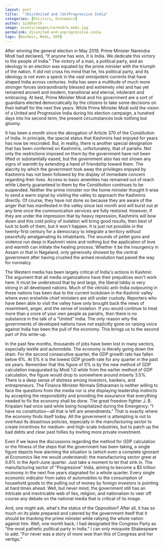 ```yaml
---
layout: post
title:  "(Dis)United and (Un)Progressive India"
categories: [Politics, Economics]
author: Siddharth
image: assets/images/narendra_modi.jpg
permalink: disunited-and-unprogressive-india
tags: [Kashmir, Modi, GDP]
---
```

After winning the general election in May 2019, Prime Minister Narendra Modi had declared, "If anyone has won, it is India. We dedicate this victory to the people of India." The victory of a man, a political party, and an ideology in an election was equated by the prime minister with the triumph of the nation. It did not cross his mind that he, his political party, and its ideology is not even a speck in the vast omnipotent currents that have shaped India across centuries. India has seen a multitude of much more stronger forces (extraordinarily blessed and extremely vile) and has yet remained ancient and modern, transitional and eternal, intolerant and embracing. At best, Prime Minister Modi and his government are a sort of guardians elected democratically by the citizens to take some decisions on their behalf for the next five years. While Prime Minister Modi sold the vision of a United and Progressive India during his election campaign, a hundred days into his second term, the present circumstances look nothing but gloomy.

It has been a month since the abrogation of Article 370 of the Constitution of India. In principle, the special status that Kashmiris had enjoyed for years has now be rescinded. But, in reality, there is another special designation that has been conferred on Kashmiris, unfortunately, that of pariahs. Not only the restrictions imposed on them by the government have not been lifted or substantially eased, but the government also has not shown any signs of warmth by extending a hand of friendship toward them. The alacrity by which the government took away the privileges enjoyed by Kashmiris has not been followed by the display of immediate concern regarding their lives. Access to basic amenities has remained out of reach while Liberty guaranteed to them by the Constitution continues to be suspended. Neither the prime minister nor the home minister thought it wise to send a warm signal by visiting the valley to approach the Kashmiris directly. Of course, they have not done so because they are aware of the anger that has manifested in the valley since last month and will burst out at any time once the communication services are fully restored. However, if they are under the impression that by heavy repression, Kashmiris will bow down and this cold policy of isolation will bring good results, then best of luck to both of them, but it won't happen. It is just not possible in the twenty-first century for a democracy to integrate a territory without peacefully amalgamating its inhabitants. The wounds of pellet guns and violence run deep in Kashmiri veins and nothing but the application of love and warmth can initiate the healing process. Whether it be the insurgency in Assam or that in Nagaland, only generosity showed by the central government after having crushed the armed revolution had paved the way for normalcy.

The Western media has been largely critical of India's actions in Kashmir. The argument that all media organizations have their prejudices won't work here. It must be understood that by and large, the liberal lobby is very strong in all developed nations. Much of the vitriolic anti-India outpouring in these nations has been due to the current lockdown in the Kashmir valley where even erstwhile chief ministers are still under custody. Reporters who have been able to visit the valley have only brought back the news of resentment, anger, and the sense of isolation. If you would continue to treat more than a crore of your own people as pariahs, then there is no substance in the talk of a "United" India. The only reason why the governments of developed nations have not explicitly gone on raising voice against India has been the pull of the economy. This brings us to the second part of this write-up.

In the past few months, thousands of jobs have been lost in many sectors, especially textile and automobile. The economy is literally going down the drain. For the second consecutive quarter, the GDP growth rate has fallen below 6%. At 5% it is the lowest GDP growth rate for any quarter in the past six years. Remember that this figure of 5% is by the new method of GDP calculation inaugurated by Modi 1.0 while from the earlier method of GDP calculation, the figure would drop to somewhere around miserly 3.5%. There is a deep sense of distress among investors, bankers, and entrepreneurs. The Finance Minister Nirmala Sitharaman is neither willing to face the questions from the media nor is she displaying leadership instincts by accepting the responsibility and providing the assurance that everything needed to fix the economy shall be done. The great freedom fighter J. B. Kripalani had once said while being hospitalized during the Emergency: "I have no constitution—all that is left are amendments." That is exactly where the economy finds itself today. All the government is attempting is not to overhaul its disastrous policies, especially in the manufacturing sector to create incentives for medium- and high-scale industries, but to patch up the bad debts and clear past follies by inviting more private investment.

Even if we leave the discussions regarding the method for GDP calculation or the fitness of the steps that the government has been taking, a single figure depicts how alarming the situation is (which even a complete ignorant at Economics like me would understand): the manufacturing sector grew at 0.6% in the April-June quarter. Just take a moment to let that sink in. The manufacturing sector of "Progressive" India, aiming to become a $5 trillion economy in the next five years stagnated for a whole quarter. Every single economic indicator from sales of automobiles to the consumption of household goods to the pulling out of money by foreign investors is pointing at hard times ahead. Well, but never mind, the government still has an intricate and inextricable web of lies, religion, and nationalism to veer off course any debate on the national media that is critical of its image.

And, one might ask, what's the status of the Opposition? After all, it has so much on its plate prepared and catered by the government itself that it should be thanking the prime minister while rallying the whole nation against him. Well, one month back, I had designated the Congress Party as "the most pathetic political party in India." I can only misquote Shakespeare to add: "For never was a story of more woe than this of Congress and her vertigo."
